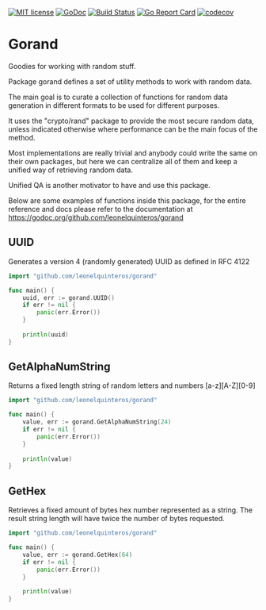 [![MIT license](https://img.shields.io/badge/License-MIT-blue.svg)](LICENSE)
[![GoDoc](https://godoc.org/github.com/leonelquinteros/gorand?status.svg)](https://godoc.org/github.com/leonelquinteros/gorand)
[![Build Status](https://travis-ci.org/leonelquinteros/gorand.svg?branch=master)](https://travis-ci.org/leonelquinteros/gorand)
[![Go Report Card](https://goreportcard.com/badge/github.com/leonelquinteros/gorand)](https://goreportcard.com/report/github.com/leonelquinteros/gorand)
[![codecov](https://codecov.io/gh/leonelquinteros/gorand/branch/master/graph/badge.svg)](https://codecov.io/gh/leonelquinteros/gorand)


# Gorand

Goodies for working with random stuff.

Package gorand defines a set of utility methods to work with random data. 

The main goal is to curate a collection of functions for random data generation 
in different formats to be used for different purposes. 

It uses the "crypto/rand" package to provide the most secure random data, 
unless indicated otherwise where performance can be the main focus of the method. 

Most implementations are really trivial and anybody could write the same on their own packages, 
but here we can centralize all of them and keep a unified way of retrieving random data. 

Unified QA is another motivator to have and use this package.

Below are some examples of functions inside this package, for the entire reference and docs please refer to the documentation at https://godoc.org/github.com/leonelquinteros/gorand


## UUID

Generates a version 4 (randomly generated) UUID as defined in RFC 4122

```go
import "github.com/leonelquinteros/gorand"

func main() {
    uuid, err := gorand.UUID()
    if err != nil {
        panic(err.Error())
    }
    
    println(uuid)
}
```


## GetAlphaNumString

Returns a fixed length string of random letters and numbers [a-z][A-Z][0-9]

```go
import "github.com/leonelquinteros/gorand"

func main() {
    value, err := gorand.GetAlphaNumString(24)
    if err != nil {
        panic(err.Error())
    }
    
    println(value)
}
```


## GetHex

Retrieves a fixed amount of bytes hex number represented as a string. 
The result string length will have twice the number of bytes requested. 

```go
import "github.com/leonelquinteros/gorand"

func main() {
    value, err := gorand.GetHex(64)
    if err != nil {
        panic(err.Error())
    }
    
    println(value)
}
```
